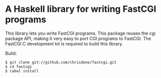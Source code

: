 A Haskell library for writing FastCGI programs
=========

This library lets you write FastCGI programs. This package reuses the
cgi package API, making it very easy to port CGI programs to FastCGI.
The FastCGI C development kit is required to build this library.

Build:

    $ git clone git://github.com/chrisdone/fastcgi.git
    $ cd fastcgi
    $ cabal install
